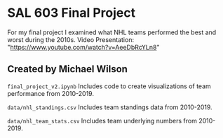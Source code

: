 # SAL 603 Final Project
 For my final project I examined what NHL teams performed the best and worst during the 2010s. Video Presentation: "https://www.youtube.com/watch?v=AeeDbRcYLn8"

## Created by Michael Wilson

`final_project_v2.ipynb`
Includes code to create visualizations of team performance from 2010-2019.

`data/nhl_standings.csv`
Includes team standings data from 2010-2019.

`data/nhl_team_stats.csv`
Includes team underlying numbers from 2010-2019.